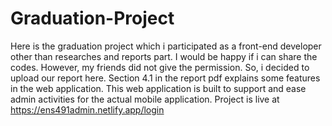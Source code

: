 # Graduation-Project

Here is the graduation project which i participated as a front-end developer other than researches and reports part.
I would be happy if i can share the codes. However, my friends did not give the permission.
So, i decided to upload our report here.
Section 4.1 in the report pdf explains some features in the web application.
This web application is built to support and ease admin activities for the actual mobile application.
Project is live at https://ens491admin.netlify.app/login
